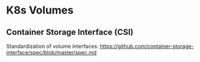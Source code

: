 # K8s Volumes

## Container Storage Interface (CSI)
Standardization of volume interfaces:
https://github.com/container-storage-interface/spec/blob/master/spec.md


